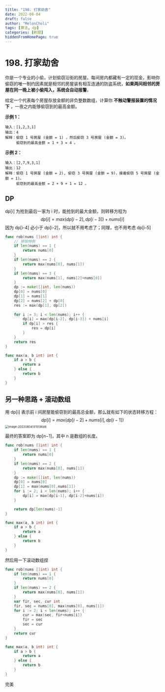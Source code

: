 ```yaml
---
title: "198. 打家劫舍"
date: 2022-08-04
draft: false
author: "MelonCholi"
tags: [算法, dp]
categories: [刷题]
hiddenFromHomePage: true
---
```


# 198. 打家劫舍

你是一个专业的小偷，计划偷窃沿街的房屋。每间房内都藏有一定的现金，影响你偷窃的唯一制约因素就是相邻的房屋装有相互连通的防盗系统，**如果两间相邻的房屋在同一晚上被小偷闯入，系统会自动报警**。

给定一个代表每个房屋存放金额的非负整数数组，计算你 **不触动警报装置的情况下** ，一夜之内能够偷窃到的最高金额。

**示例 1：**

```
输入：[1,2,3,1]
输出：4
解释：偷窃 1 号房屋 (金额 = 1) ，然后偷窃 3 号房屋 (金额 = 3)。
     偷窃到的最高金额 = 1 + 3 = 4 。
```

**示例 2：**

```
输入：[2,7,9,3,1]
输出：12
解释：偷窃 1 号房屋 (金额 = 2), 偷窃 3 号房屋 (金额 = 9)，接着偷窃 5 号房屋 (金额 = 1)。
	 偷窃到的最高金额 = 2 + 9 + 1 = 12 。
```

## DP

dp[i] 为抢到最后一家为 i 时，能抢到的最大金额，则转移方程为
$$
dp[i] = max(dp[i-2], dp[i-3]) + nums[i]
$$
因为 dp[i-4] 必小于 dp[i-2]，所以就不用考虑了；同理，也不用考虑 dp[i-5]

```go
func rob(nums []int) int {
    // 排除特例
	if len(nums) == 1 {
		return nums[0]
	}
	if len(nums) == 2 {
		return max(nums[0], nums[1])
	}
	if len(nums) == 3 {
		return max(nums[1], nums[2]+nums[0])
	}
	dp := make([]int, len(nums))
	dp[0] = nums[0]
	dp[1] = nums[1]
	dp[2] = nums[2] + dp[0]
	res := max(dp[1], dp[2])
    
	for i := 3; i < len(nums); i++ {
		dp[i] = max(dp[i-2], dp[i-3]) + nums[i]
		if dp[i] > res {
			res = dp[i]
		}
	}
	return res
}

func max(a, b int) int {
	if a > b {
		return a
	} else {
		return b
	}
}
```

## 另一种思路 + 滚动数组

用 dp[i] 表示前 i 间房屋能偷窃到的最高总金额，那么就有如下的状态转移方程：
$$
dp[i]=max(dp[i−2]+nums[i],dp[i−1])
$$
<img src="https://markdown-1303167219.cos.ap-shanghai.myqcloud.com/image-20220804131513646.png" alt="image-20220804131513646" style="zoom:67%;" />

最终的答案即为 dp[n−1]，其中 n 是数组的长度。

```go
func rob(nums []int) int {
	if len(nums) == 1 {
		return nums[0]
	}
	if len(nums) == 2 {
		return max(nums[0], nums[1])
	}
	dp := make([]int, len(nums))
	dp[0] = nums[0]
	dp[1] = max(nums[0],nums[1])
	for i := 2; i < len(nums); i++ {
		dp[i] = max(dp[i-1], dp[i-2]+nums[i])
	}

	return dp[len(nums)-1]
}

func max(a, b int) int {
	if a > b {
		return a
	} else {
		return b
	}
}
```

然后用一下滚动数组捏

```go
func rob(nums []int) int {
	if len(nums) == 1 {
		return nums[0]
	}
	if len(nums) == 2 {
		return max(nums[0], nums[1])
	}
	var fir, sec, cur int
	fir, sec = nums[0], max(nums[0], nums[1])
	for i := 2; i < len(nums); i++ {
		cur = max(sec, fir+nums[i])
		fir = sec
		sec = cur
	}
	return cur
}

func max(a, b int) int {
	if a > b {
		return a
	} else {
		return b
	}
}
```

完美

